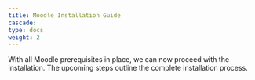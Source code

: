 ```yaml
---
title: Moodle Installation Guide
cascade:
type: docs
weight: 2
---
```



With all Moodle prerequisites in place, we can now proceed with the installation. The upcoming steps outline the complete installation process.